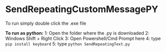 # SendRepeatingCustomMessagePY

To run simply double click the .exe file

**To run as python:**
  1: Open the folder where the .py is downloaded
  2: Windows Shift + Right Click
  3: Open Powershell/Cmd Prompt here
  4: type ``pip install keyboard``
  5: type ``python SendRepeatingText.py``
